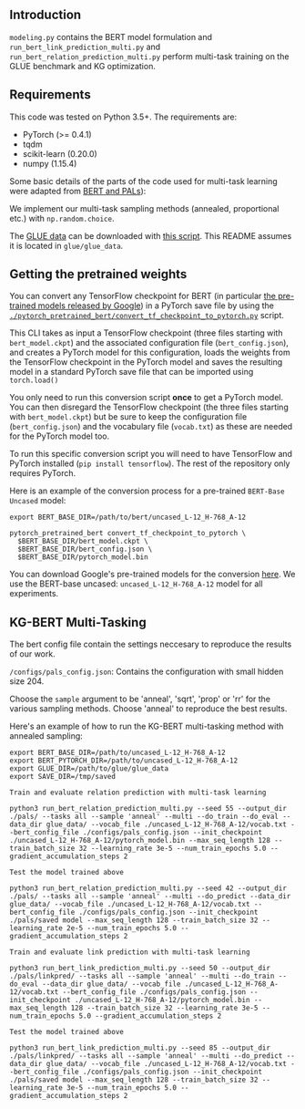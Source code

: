 
## Introduction

`modeling.py` contains the BERT model formulation and `run_bert_link_prediction_multi.py` and `run_bert_relation_prediction_multi.py` perform multi-task training on the GLUE benchmark and KG optimization.

## Requirements

This code was tested on Python 3.5+. The requirements are:

- PyTorch (>= 0.4.1)
- tqdm
- scikit-learn (0.20.0)
- numpy (1.15.4)


Some basic details of the parts of the code used for multi-task learning were adapted from [BERT and PALs](https://arxiv.org/abs/1902.02671)):

We implement our multi-task sampling methods (annealed, proportional etc.) with `np.random.choice`. 

The [GLUE data](https://gluebenchmark.com/tasks) can be downloaded with
[this script](https://gist.github.com/W4ngatang/60c2bdb54d156a41194446737ce03e2e). This README assumes it is located in `glue/glue_data`.

## Getting the pretrained weights

You can convert any TensorFlow checkpoint for BERT (in particular [the pre-trained models released by Google](https://github.com/google-research/bert#pre-trained-models)) in a PyTorch save file by using the [`./pytorch_pretrained_bert/convert_tf_checkpoint_to_pytorch.py`](convert_tf_checkpoint_to_pytorch.py) script.

This CLI takes as input a TensorFlow checkpoint (three files starting with `bert_model.ckpt`) and the associated configuration file (`bert_config.json`), and creates a PyTorch model for this configuration, loads the weights from the TensorFlow checkpoint in the PyTorch model and saves the resulting model in a standard PyTorch save file that can be imported using `torch.load()`

You only need to run this conversion script **once** to get a PyTorch model. You can then disregard the TensorFlow checkpoint (the three files starting with `bert_model.ckpt`) but be sure to keep the configuration file (`bert_config.json`) and the vocabulary file (`vocab.txt`) as these are needed for the PyTorch model too.

To run this specific conversion script you will need to have TensorFlow and PyTorch installed (`pip install tensorflow`). The rest of the repository only requires PyTorch.

Here is an example of the conversion process for a pre-trained `BERT-Base Uncased` model:

```shell
export BERT_BASE_DIR=/path/to/bert/uncased_L-12_H-768_A-12

pytorch_pretrained_bert convert_tf_checkpoint_to_pytorch \
  $BERT_BASE_DIR/bert_model.ckpt \
  $BERT_BASE_DIR/bert_config.json \
  $BERT_BASE_DIR/pytorch_model.bin
```

You can download Google's pre-trained models for the conversion [here](https://github.com/google-research/bert#pre-trained-models).
We use the BERT-base uncased: `uncased_L-12_H-768_A-12` model for all experiments. 

## KG-BERT Multi-Tasking

The bert config file contain the settings neccesary to reproduce the results of our work. 

`/configs/pals_config.json`: Contains the configuration with small hidden size 204.


Choose the `sample` argument to be 'anneal', 'sqrt', 'prop' or 'rr' for the various sampling methods. Choose 'anneal' to reproduce the best results. 

Here's an example of how to run the KG-BERT multi-tasking method with annealed sampling:

```shell
export BERT_BASE_DIR=/path/to/uncased_L-12_H-768_A-12
export BERT_PYTORCH_DIR=/path/to/uncased_L-12_H-768_A-12
export GLUE_DIR=/path/to/glue/glue_data
export SAVE_DIR=/tmp/saved

Train and evaluate relation prediction with multi-task learning

python3 run_bert_relation_prediction_multi.py --seed 55 --output_dir ./pals/ --tasks all --sample 'anneal' --multi --do_train --do_eval --data_dir glue_data/ --vocab_file ./uncased_L-12_H-768_A-12/vocab.txt --bert_config_file ./configs/pals_config.json --init_checkpoint ./uncased_L-12_H-768_A-12/pytorch_model.bin --max_seq_length 128 --train_batch_size 32 --learning_rate 3e-5 --num_train_epochs 5.0 --gradient_accumulation_steps 2

Test the model trained above

python3 run_bert_relation_prediction_multi.py --seed 42 --output_dir ./pals/ --tasks all --sample 'anneal' --multi --do_predict --data_dir glue_data/ --vocab_file ./uncased_L-12_H-768_A-12/vocab.txt --bert_config_file ./configs/pals_config.json --init_checkpoint ./pals/saved model --max_seq_length 128 --train_batch_size 32 --learning_rate 2e-5 --num_train_epochs 5.0 --gradient_accumulation_steps 2

Train and evaluate link prediction with multi-task learning

python3 run_bert_link_prediction_multi.py --seed 50 --output_dir ./pals/linkpred/ --tasks all --sample 'anneal' --multi --do_train --do_eval --data_dir glue_data/ --vocab_file ./uncased_L-12_H-768_A-12/vocab.txt --bert_config_file ./configs/pals_config.json --init_checkpoint ./uncased_L-12_H-768_A-12/pytorch_model.bin --max_seq_length 128 --train_batch_size 32 --learning_rate 3e-5 --num_train_epochs 5.0 --gradient_accumulation_steps 2

Test the model trained above

python3 run_bert_link_prediction_multi.py --seed 85 --output_dir ./pals/linkpred/ --tasks all --sample 'anneal' --multi --do_predict --data_dir glue_data/ --vocab_file ./uncased_L-12_H-768_A-12/vocab.txt --bert_config_file ./configs/pals_config.json --init_checkpoint ./pals/saved model --max_seq_length 128 --train_batch_size 32 --learning_rate 3e-5 --num_train_epochs 5.0 --gradient_accumulation_steps 2

```
